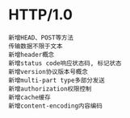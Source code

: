 # HTTP/1.0

    新增HEAD、POST等方法
    传输数据不限于文本
    新增header概念
    新增status code响应状态码, 标记状态
    新增version协议版本号概念
    新增multi-part type多部分发送
    新增authorization权限控制
    新增cache缓存
    新增content-encoding内容编码
